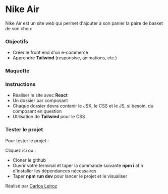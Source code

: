 # Nike Air

Nike Air est un site web qui permet d'ajouter à son panier la paire de basket de son choix

### Objectifs

- Créer le front end d'un e-commerce
- Apprendre **Tailwind** (responsive, animations, etc.)

### Maquette



### Instructions

- Réaliser le site avec **React**
- Un dossier par composant
- Chaque dossier devra contenir le JSX, le CSS et le JS, si besoin, du composant en question
- Utilisation de **Tailwind** pour le CSS

### Tester le projet

Pour tester le projet :

Cliquez ici ou :
- Cloner le github
- Ouvrir votre terminal et taper la commande suivante **npm i** afin d'installer les dépendances nécessaires
- Taper **npm run dev** pour lancer le projet et le visualiser


Réalisé par [Carlos Leiroz](https://www.linkedin.com/in/carlos-leiroz/)

